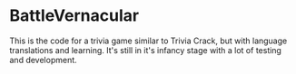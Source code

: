 # BattleVernacular
This is the code for a trivia game similar to Trivia Crack, but with language translations and learning. It's still in it's infancy stage with a lot of testing and development. 
